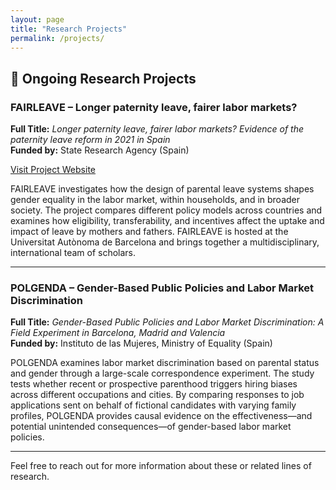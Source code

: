 ```yaml
---
layout: page
title: "Research Projects"
permalink: /projects/
---
```


## 🧪 Ongoing Research Projects

### **FAIRLEAVE – Longer paternity leave, fairer labor markets?**

**Full Title:** *Longer paternity leave, fairer labor markets? Evidence of the paternity leave reform in 2021 in Spain*  
**Funded by:** State Research Agency (Spain)

[Visit Project Website](https://webs.uab.cat/fairleave/)

FAIRLEAVE investigates how the design of parental leave systems shapes gender equality in the labor market, within households, and in broader society. The project compares different policy models across countries and examines how eligibility, transferability, and incentives affect the uptake and impact of leave by mothers and fathers. FAIRLEAVE is hosted at the Universitat Autònoma de Barcelona and brings together a multidisciplinary, international team of scholars.

---

### **POLGENDA – Gender-Based Public Policies and Labor Market Discrimination**

**Full Title:** *Gender-Based Public Policies and Labor Market Discrimination: A Field Experiment in Barcelona, Madrid and Valencia*  
**Funded by:** Instituto de las Mujeres, Ministry of Equality (Spain)

POLGENDA examines labor market discrimination based on parental status and gender through a large-scale correspondence experiment. The study tests whether recent or prospective parenthood triggers hiring biases across different occupations and cities. By comparing responses to job applications sent on behalf of fictional candidates with varying family profiles, POLGENDA provides causal evidence on the effectiveness—and potential unintended consequences—of gender-based labor market policies.

---

Feel free to reach out for more information about these or related lines of research.
